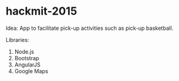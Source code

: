 # hackmit-2015

Idea: App to facilitate pick-up activities such as pick-up basketball.

Libraries:
1. Node.js
2. Bootstrap
3. AngularJS
4. Google Maps
